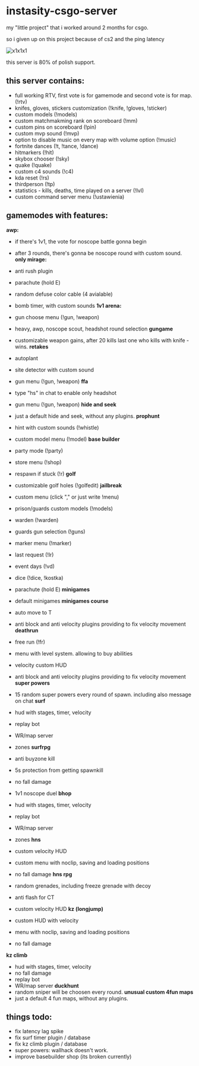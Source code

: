 # instasity-csgo-server

my "little project" that i worked around 2 months for csgo.

so i given up on this project because of cs2 and the ping latency 

![x1x1x1](https://github.com/abatrowy/instasity-csgo-server/assets/39527345/28f84725-2d9e-4f4b-b2ab-4bf8b2bc1cbd)

this server is 80% of polish support.

this server contains:
-
- full working RTV, first vote is for gamemode and second vote is for map. (!rtv)
- knifes, gloves, stickers customization (!knife, !gloves, !sticker)
- custom models (!models)
- custom matchmakming rank on scoreboard (!mm)
- custom pins on scoreboard (!pin)
- custom mvp sound (!mvp)
- option to disable music on every map with volume option (!music)
- fortnite dances (!t, !tance, !dance)
- hitmarkers (!hit)
- skybox chooser (!sky)
- quake (!quake)
- custom c4 sounds (!c4)
- kda reset (!rs)
- thirdperson (!tp)
- statistics - kills, deaths, time played on a server (!lvl)
- custom command server menu (!ustawienia)

gamemodes with features:
-
__awp:__

- if there's 1v1, the vote for noscope battle gonna begin
- after 3 rounds, there's gonna be noscope round with custom sound.
__only mirage:__

- anti rush plugin
- parachute (hold E)
- random defuse color cable (4 avialable)
- bomb timer, with custom sounds
__1v1 arena:__

- gun choose menu (!gun, !weapon)
- heavy, awp, noscope scout, headshot round selection
__gungame__

- customizable weapon gains, after 20 kills last one who kills with knife - wins.
__retakes__

- autoplant
- site detector with custom sound
- gun menu (!gun, !weapon)
__ffa__

- type "hs" in chat to enable only headshot 
- gun menu (!gun, !weapon)
__hide and seek__

- just a default hide and seek, without any plugins.
__prophunt__

- hint with custom sounds (!whistle)
- custom model menu (!model)
__base builder__

- party mode (!party)
- store menu (!shop)
- respawn if stuck (!r)
__golf__

- customizable golf holes (!golfedit)
__jailbreak__

- custom menu (click "," or just write !menu)
- prison/guards custom models (!models)
- warden (!warden)
- guards gun selection (!guns)
- marker menu (!marker)
- last request (!lr)
- event days (!vd)
- dice (!dice, !kostka)
- parachute (hold E)
__minigames__
- default minigames 
__minigames course__
-  auto move to T 
- anti block and anti velocity plugins providing to fix velocity movement
__deathrun__
- free run (!fr)
- menu with level system. allowing to buy abilities
- velocity custom HUD
- anti block and anti velocity plugins providing to fix velocity movement
__super powers__
- 15 random super powers every round of spawn. including also message on chat
__surf__
- hud with stages, timer, velocity
- replay bot
- WR/map server
- zones
__surfrpg__
- anti buyzone kill
- 5s protection from getting spawnkill
- no fall damage
- 1v1 noscope duel
__bhop__
- hud with stages, timer, velocity
- replay bot
- WR/map server
- zones
__hns__
- custom velocity HUD
- custom menu with noclip, saving and loading positions
- no fall damage 
__hns rpg__
- random grenades, including freeze grenade with decoy
- anti flash for CT
- custom velocity HUD
__kz (longjump)__
- custom HUD with velocity
- menu with noclip, saving and loading positions
- no fall damage

__kz climb__
- hud with stages, timer, velocity
- no fall damage
- replay bot
- WR/map server
__duckhunt__
- random sniper will be choosen every round.
__unusual custom 4fun maps__
- just a default 4 fun maps, without any plugins.

things todo:
-
- fix latency lag spike
- fix surf timer plugin / database
- fix kz climb plugin / database
- super powers: wallhack doesn't work.
- improve basebuilder shop (its broken currently)

